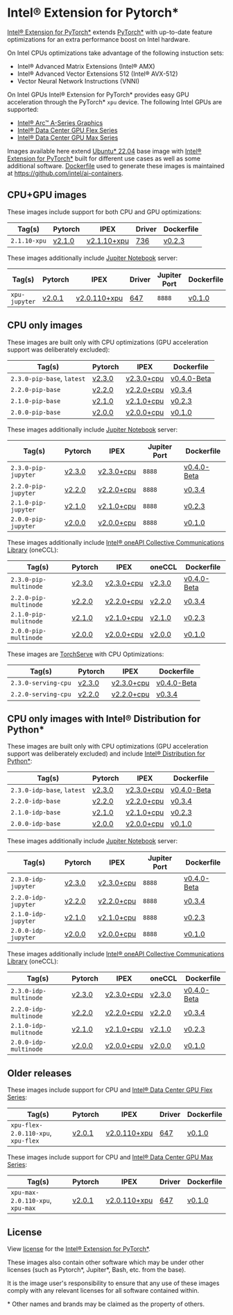# Intel® Extension for Pytorch\*

[Intel® Extension for PyTorch*] extends [PyTorch*] with up-to-date feature optimizations for an extra performance boost on Intel hardware.

On Intel CPUs optimizations take advantage of the following instuction sets:

* Intel® Advanced Matrix Extensions (Intel® AMX)
* Intel® Advanced Vector Extensions 512 (Intel® AVX-512)
* Vector Neural Network Instructions (VNNI)

On Intel GPUs Intel® Extension for PyTorch\* provides easy GPU acceleration through the PyTorch* `xpu` device. The following Intel GPUs are supported:

* [Intel® Arc™ A-Series Graphics]
* [Intel® Data Center GPU Flex Series]
* [Intel® Data Center GPU Max Series]

Images available here extend [Ubuntu* 22.04](https://hub.docker.com/_/ubuntu) base image with [Intel® Extension for PyTorch*] built for different use cases as well as some additional software. [Dockerfile](https://github.com/intel/ai-containers/blob/main/python/Dockerfile) used to generate these images is maintained at https://github.com/intel/ai-containers.

## CPU+GPU images

These images include support for both CPU and GPU optimizations:

| Tag(s)       | Pytorch  | IPEX          | Driver | Dockerfile |
| ------------ | -------- | ------------- | ------ | ---------- |
| `2.1.10-xpu` | [v2.1.0] | [v2.1.10+xpu] | [736]  | [v0.2.3]   |

These images additionally include [Jupiter Notebook](https://jupyter.org/) server:

| Tag(s)        | Pytorch  | IPEX           | Driver | Jupiter Port | Dockerfile |
| ------------- | -------- | -------------- | ------ | ------------ | ---------- |
| `xpu-jupyter` | [v2.0.1] | [v2.0.110+xpu] | [647]  | `8888`       | [v0.1.0]   |

## CPU only images

These images are built only with CPU optimizations (GPU acceleration support was deliberately excluded):

| Tag(s)                     | Pytorch  | IPEX         | Dockerfile      |
| -------------------------- | -------- | ------------ | --------------- |
| `2.3.0-pip-base`, `latest` | [v2.3.0] | [v2.3.0+cpu] | [v0.4.0-Beta]   |
| `2.2.0-pip-base`           | [v2.2.0] | [v2.2.0+cpu] | [v0.3.4]        |
| `2.1.0-pip-base`           | [v2.1.0] | [v2.1.0+cpu] | [v0.2.3]        |
| `2.0.0-pip-base`           | [v2.0.0] | [v2.0.0+cpu] | [v0.1.0]        |

These images additionally include [Jupiter Notebook](https://jupyter.org/) server:

| Tag(s)              | Pytorch  | IPEX         | Jupiter Port | Dockerfile      |
| ------------------- | -------- | ------------ | ------------ | --------------- |
| `2.3.0-pip-jupyter` | [v2.3.0] | [v2.3.0+cpu] | `8888`       | [v0.4.0-Beta]   |
| `2.2.0-pip-jupyter` | [v2.2.0] | [v2.2.0+cpu] | `8888`       | [v0.3.4]        |
| `2.1.0-pip-jupyter` | [v2.1.0] | [v2.1.0+cpu] | `8888`       | [v0.2.3]        |
| `2.0.0-pip-jupyter` | [v2.0.0] | [v2.0.0+cpu] | `8888`       | [v0.1.0]        |

These images additionally include [Intel® oneAPI Collective Communications Library] (oneCCL):

| Tag(s)                | Pytorch  | IPEX         | oneCCL               | Dockerfile      |
| --------------------- | -------- | ------------ | -------------------- | --------------- |
| `2.3.0-pip-multinode` | [v2.3.0] | [v2.3.0+cpu] | [v2.3.0][ccl-v2.3.0] | [v0.4.0-Beta]   |
| `2.2.0-pip-multinode` | [v2.2.0] | [v2.2.0+cpu] | [v2.2.0][ccl-v2.2.0] | [v0.3.4]        |
| `2.1.0-pip-mulitnode` | [v2.1.0] | [v2.1.0+cpu] | [v2.1.0][ccl-v2.1.0] | [v0.2.3]        |
| `2.0.0-pip-multinode` | [v2.0.0] | [v2.0.0+cpu] | [v2.0.0][ccl-v2.0.0] | [v0.1.0]        |

These images are [TorchServe](https://github.com/pytorch/serve) with CPU Optimizations:

| Tag(s)              | Pytorch  | IPEX         | Dockerfile      |
| ------------------- | -------- | ------------ | --------------- |
| `2.3.0-serving-cpu` | [v2.3.0] | [v2.3.0+cpu] | [v0.4.0-Beta]   |
| `2.2.0-serving-cpu` | [v2.2.0] | [v2.2.0+cpu] | [v0.3.4]        |

## CPU only images with Intel® Distribution for Python*

These images are built only with CPU optimizations (GPU acceleration support was deliberately excluded) and include [Intel® Distribution for Python*]:

| Tag(s)                     | Pytorch  | IPEX         | Dockerfile      |
| -------------------------- | -------- | ------------ | --------------- |
| `2.3.0-idp-base`, `latest` | [v2.3.0] | [v2.3.0+cpu] | [v0.4.0-Beta]   |
| `2.2.0-idp-base`           | [v2.2.0] | [v2.2.0+cpu] | [v0.3.4]        |
| `2.1.0-idp-base`           | [v2.1.0] | [v2.1.0+cpu] | [v0.2.3]        |
| `2.0.0-idp-base`           | [v2.0.0] | [v2.0.0+cpu] | [v0.1.0]        |

These images additionally include [Jupiter Notebook](https://jupyter.org/) server:

| Tag(s)              | Pytorch  | IPEX         | Jupiter Port | Dockerfile      |
| ------------------- | -------- | ------------ | ------------ | --------------- |
| `2.3.0-idp-jupyter` | [v2.3.0] | [v2.3.0+cpu] | `8888`       | [v0.4.0-Beta]   |
| `2.2.0-idp-jupyter` | [v2.2.0] | [v2.2.0+cpu] | `8888`       | [v0.3.4]        |
| `2.1.0-idp-jupyter` | [v2.1.0] | [v2.1.0+cpu] | `8888`       | [v0.2.3]        |
| `2.0.0-idp-jupyter` | [v2.0.0] | [v2.0.0+cpu] | `8888`       | [v0.1.0]        |

These images additionally include [Intel® oneAPI Collective Communications Library] (oneCCL):

| Tag(s)                | Pytorch  | IPEX         | oneCCL               | Dockerfile      |
| --------------------- | -------- | ------------ | -------------------- | --------------- |
| `2.3.0-idp-multinode` | [v2.3.0] | [v2.3.0+cpu] | [v2.3.0][ccl-v2.3.0] | [v0.4.0-Beta]   |
| `2.2.0-idp-multinode` | [v2.2.0] | [v2.2.0+cpu] | [v2.2.0][ccl-v2.2.0] | [v0.3.4]        |
| `2.1.0-idp-mulitnode` | [v2.1.0] | [v2.1.0+cpu] | [v2.1.0][ccl-v2.1.0] | [v0.2.3]        |
| `2.0.0-idp-multinode` | [v2.0.0] | [v2.0.0+cpu] | [v2.0.0][ccl-v2.0.0] | [v0.1.0]        |

## Older releases

These images include support for CPU and [Intel® Data Center GPU Flex Series]:

| Tag(s)                             | Pytorch  | IPEX           | Driver | Dockerfile |
| ---------------------------------- | -------- | -------------- | ------ | ---------- |
| `xpu-flex-2.0.110-xpu`, `xpu-flex` | [v2.0.1] | [v2.0.110+xpu] | [647]  | [v0.1.0]   |

These images include support for CPU and [Intel® Data Center GPU Max Series]:

| Tag(s)                           | Pytorch  | IPEX           | Driver | Dockerfile |
| -------------------------------- | -------- | -------------- | ------ | ---------- |
| `xpu-max-2.0.110-xpu`, `xpu-max` | [v2.0.1] | [v2.0.110+xpu] | [647]  | [v0.1.0]   |

## License

View [license](https://github.com/intel/intel-extension-for-pytorch/blob/main/LICENSE) for the [Intel® Extension for PyTorch*].

These images also contain other software which may be under other licenses (such as Pytorch*, Jupiter*, Bash, etc. from the base).

It is the image user's responsibility to ensure that any use of these images comply with any relevant licenses for all software contained within.

\* Other names and brands may be claimed as the property of others.

<!--Below are links used in these document. They are not rendered: -->

[Intel® Arc™ A-Series Graphics]: https://ark.intel.com/content/www/us/en/ark/products/series/227957/intel-arc-a-series-graphics.html
[Intel® Data Center GPU Flex Series]: https://ark.intel.com/content/www/us/en/ark/products/series/230021/intel-data-center-gpu-flex-series.html
[Intel® Data Center GPU Max Series]: https://ark.intel.com/content/www/us/en/ark/products/series/232874/intel-data-center-gpu-max-series.html

[Intel® Extension for PyTorch*]: https://intel.github.io/intel-extension-for-pytorch/
[Intel® Distribution for Python*]: https://www.intel.com/content/www/us/en/developer/tools/oneapi/distribution-for-python.html
[Intel® oneAPI Collective Communications Library]: https://www.intel.com/content/www/us/en/developer/tools/oneapi/oneccl.html
[PyTorch*]: https://pytorch.org/

[v0.4.0-Beta]: https://github.com/intel/ai-containers/blob/v0.4.0-Beta/pytorch/Dockerfile
[v0.3.4]: https://github.com/intel/ai-containers/blob/v0.3.4/pytorch/Dockerfile
[v0.2.3]: https://github.com/intel/ai-containers/blob/v0.2.3/pytorch/Dockerfile
[v0.1.0]: https://github.com/intel/ai-containers/blob/v0.1.0/pytorch/Dockerfile

[v2.1.10+xpu]: https://github.com/intel/intel-extension-for-pytorch/releases/tag/v2.1.10%2Bxpu
[v2.0.110+xpu]: https://github.com/intel/intel-extension-for-pytorch/releases/tag/v2.0.110%2Bxpu

[v2.3.0]: https://github.com/pytorch/pytorch/releases/tag/v2.3.0
[v2.2.0]: https://github.com/pytorch/pytorch/releases/tag/v2.2.0
[v2.1.0]: https://github.com/pytorch/pytorch/releases/tag/v2.1.0
[v2.0.1]: https://github.com/pytorch/pytorch/releases/tag/v2.0.1
[v2.0.0]: https://github.com/pytorch/pytorch/releases/tag/v2.0.0

[v2.3.0+cpu]: https://github.com/intel/intel-extension-for-pytorch/releases/tag/v2.3.0%2Bcpu
[v2.2.0+cpu]: https://github.com/intel/intel-extension-for-pytorch/releases/tag/v2.2.0%2Bcpu
[v2.1.0+cpu]: https://github.com/intel/intel-extension-for-pytorch/releases/tag/v2.1.0%2Bcpu
[v2.0.0+cpu]: https://github.com/intel/intel-extension-for-pytorch/releases/tag/v2.0.0%2Bcpu

[ccl-v2.3.0]: https://github.com/intel/torch-ccl/releases/tag/v2.3.0%2Bcpu
[ccl-v2.2.0]: https://github.com/intel/torch-ccl/releases/tag/v2.2.0%2Bcpu
[ccl-v2.1.0]: https://github.com/intel/torch-ccl/releases/tag/v2.1.0%2Bcpu
[ccl-v2.0.0]: https://github.com/intel/torch-ccl/releases/tag/v2.1.0%2Bcpu

[736]: https://dgpu-docs.intel.com/releases/stable_736_25_20231031.html
[647]: https://dgpu-docs.intel.com/releases/stable_647_21_20230714.html
